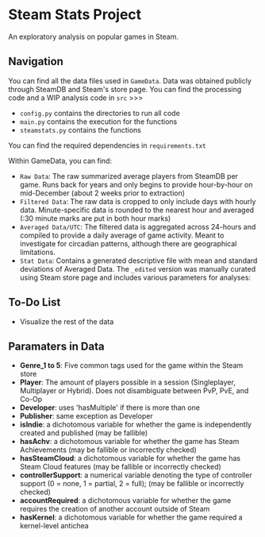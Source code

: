 # Steam Stats Project
An exploratory analysis on popular games in Steam.

## Navigation
You can find all the data files used in `GameData`. Data was obtained publicly through SteamDB and Steam's store page.
You can find the processing code and a WIP analysis code in `src` >>>
- `config.py` contains the directories to run all code
- `main.py` contains the execution for the functions
- `steamstats.py` contains the functions

You can find the required dependencies in `requirements.txt`

Within GameData, you can find:
- `Raw Data`: The raw summarized average players from SteamDB per game. Runs back for years and only begins to provide hour-by-hour on mid-December (about 2 weeks prior to extraction)
- `Filtered Data`: The raw data is cropped to only include days with hourly data. Minute-specific data is rounded to the nearest hour and averaged (:30 minute marks are put in both hour marks)
- `Averaged Data/UTC`: The filtered data is aggregated across 24-hours and compiled to provide a daily average of game activity. Meant to investigate for circadian patterns, although there are geographical limitations.
- `Stat Data`: Contains a generated descriptive file with mean and standard deviations of Averaged Data. The `_edited` version was manually curated using Steam store page and includes various parameters for analyses:

## To-Do List
- Visualize the rest of the data

## Paramaters in Data
  * **Genre_1 to 5**: Five common tags used for the game within the Steam store
  * **Player**: The amount of players possible in a session (Singleplayer, Multiplayer or Hybrid). Does not disambiguate between PvP, PvE, and Co-Op
  * **Developer**: uses 'hasMultiple' if there is more than one
  * **Publisher**: same exception as Developer
  * **isIndie**: a dichotomous variable for whether the game is independently created and published (may be fallible)
  * **hasAchv**: a dichotomous variable for whether the game has Steam Achievements (may be fallible or incorrectly checked)
  * **hasSteamCloud**: a dichotomous variable for whether the game has Steam Cloud features (may be fallible or incorrectly checked)
  * **controllerSupport**: a numerical variable denoting the type of controller support (0 = none, 1 = partial, 2 = full); (may be fallible or incorrectly checked)
  * **accountRequired**: a dichotomous variable for whether the game requires the creation of another account outside of Steam
  * **hasKernel**: a dichotomous variable for whether the game required a kernel-level antichea
